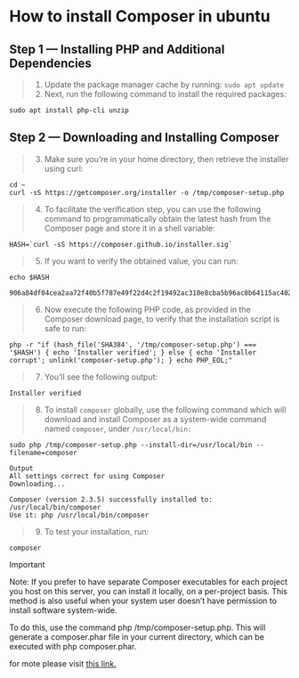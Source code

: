 # How to install Composer in ubuntu 

## Step 1 — Installing PHP and Additional Dependencies
> 1. Update the package manager cache by running: ```sudo apt update```
> 2. Next, run the following command to install the required packages:
```
sudo apt install php-cli unzip
```
## Step 2 — Downloading and Installing Composer
> 3. Make sure you’re in your home directory, then retrieve the installer using curl:
```
cd ~
curl -sS https://getcomposer.org/installer -o /tmp/composer-setup.php
```
> 4. To facilitate the verification step, you can use the following command to programmatically obtain the latest hash from the Composer page and store it in a shell variable:
```
HASH=`curl -sS https://composer.github.io/installer.sig`
```
> 5. If you want to verify the obtained value, you can run:
```
echo $HASH
```
```Output
906a84df04cea2aa72f40b5f787e49f22d4c2f19492ac310e8cba5b96ac8b64115ac402c8cd292b8a03482574915d1a8
```
> 6. Now execute the following PHP code, as provided in the Composer download page, to verify that the installation script is safe to run:
```
php -r "if (hash_file('SHA384', '/tmp/composer-setup.php') === '$HASH') { echo 'Installer verified'; } else { echo 'Installer corrupt'; unlink('composer-setup.php'); } echo PHP_EOL;"
```
> 7. You’ll see the following output:
```
Installer verified
```
> 8. To install ```composer``` globally, use the following command which will download and install Composer as a system-wide command named ```composer```, under ```/usr/local/bin:```
```
sudo php /tmp/composer-setup.php --install-dir=/usr/local/bin --filename=composer
```
```
Output
All settings correct for using Composer
Downloading...

Composer (version 2.3.5) successfully installed to: /usr/local/bin/composer
Use it: php /usr/local/bin/composer
```
> 9. To test your installation, run:
```
composer
```

> [!IMPORTANT]
Note: If you prefer to have separate Composer executables for each project you host on this server, you can install it locally, on a per-project basis. This method is also useful when your system user doesn’t have permission to install software system-wide.

To do this, use the command php /tmp/composer-setup.php. This will generate a composer.phar file in your current directory, which can be executed with php composer.phar.

for mote please visit [this link.](https://www.digitalocean.com/community/tutorials/how-to-install-and-use-composer-on-ubuntu-22-04)


